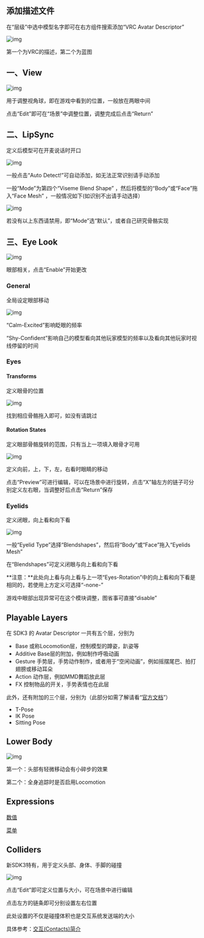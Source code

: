 ## 添加描述文件

在“层级”中选中模型名字即可在右方组件搜索添加“VRC Avatar Descriptor”

![img](https://jsd.cdn.zzko.cn/gh/yexca/picx-images-hosting@master/2022-VRChat/03-AvatarDescriptor/image.48d8ypvvpq00.webp)

第一个为VRC的描述，第二个为蓝图

## 一、View

![img](https://jsd.cdn.zzko.cn/gh/yexca/picx-images-hosting@master/2022-VRChat/03-AvatarDescriptor/image.3i0xx2om69e0.webp)

用于调整视角球，即在游戏中看到的位置，一般放在两眼中间

点击“Edit”即可在“场景”中调整位置，调整完成后点击“Return”

## 二、LipSync

定义后模型可在开麦说话时开口

![img](https://jsd.cdn.zzko.cn/gh/yexca/picx-images-hosting@master/2022-VRChat/03-AvatarDescriptor/image.40e4lutgnbi0.webp)

一般点击“Auto Detect!”可自动添加，如无法正常识别请手动添加

一般“Mode”为第四个“Viseme Blend Shape” ，然后将模型的“Body”或“Face”拖入“Face Mesh” ，一般情况如下(如识别不出请手动选择）

![img](https://jsd.cdn.zzko.cn/gh/yexca/picx-images-hosting@master/2022-VRChat/03-AvatarDescriptor/image.5mxy376p4sk0.webp)

若没有以上东西请禁用，即“Mode”选“默认”，或者自己研究骨骼实现

## 三、Eye Look

![img](https://jsd.cdn.zzko.cn/gh/yexca/picx-images-hosting@master/2022-VRChat/03-AvatarDescriptor/image.12j6dlfdgibk.webp)

眼部相关，点击“Enable”开始更改

### General

全局设定眼部移动

![img](https://jsd.cdn.zzko.cn/gh/yexca/picx-images-hosting@master/2022-VRChat/03-AvatarDescriptor/image.2nr8oejxht60.webp)

“Calm-Excited”影响眨眼的频率

“Shy-Confident”影响自己的模型看向其他玩家模型的频率以及看向其他玩家时视线停留的时间

### Eyes

#### Transforms

定义眼骨的位置

![img](https://jsd.cdn.zzko.cn/gh/yexca/picx-images-hosting@master/2022-VRChat/03-AvatarDescriptor/image.3fvueycbkhw0.webp)

找到相应骨骼拖入即可，如没有请跳过

#### Rotation States

定义眼部骨骼旋转的范围，只有当上一项填入眼骨才可用

![img](https://jsd.cdn.zzko.cn/gh/yexca/picx-images-hosting@master/2022-VRChat/03-AvatarDescriptor/image.5lbk2uslvks0.webp)

定义向前，上，下，左，右看时眼睛的移动

点击“Preview”可进行编辑，可以在场景中进行旋转，点击“X”轴左方的链子可分别定义左右眼，当调整好后点击“Return”保存

### Eyelids

定义闭眼，向上看和向下看

![img](https://jsd.cdn.zzko.cn/gh/yexca/picx-images-hosting@master/2022-VRChat/03-AvatarDescriptor/image.2ljvn9o52940.webp)

一般“Eyelid Type”选择“Blendshapes”，然后将“Body”或“Face”拖入“Eyelids Mesh”

在“Blendshapes”可定义闭眼与向上看和向下看

**注意：**此处向上看与向上看与上一项“Eyes-Rotation”中的向上看和向下看是相同的，若使用上方定义可选择“-none-”

游戏中眼部出现异常可在这个模块调整，图省事可直接“disable”

## Playable Layers

在 SDK3 的 Avatar Descriptor 一共有五个层，分别为

- Base 或称Locomotion层，控制模型的蹲姿，趴姿等
- Additive Base层的附加，例如制作呼吸动画
- Gesture 手势层，手势动作制作，或者用于“空闲动画”，例如摇摆尾巴、拍打翅膀或移动耳朵
- Action 动作层，例如MMD舞蹈放此层
- FX 控制物品的开关，手势表情也在此层

此外，还有附加的三个层，分别为（此部分如需了解请看“[官方文档](https://docs.vrchat.com/docs/playable-layers#additional-poses)”）

- T-Pose
- IK Pose
- Sitting Pose

## Lower Body

![img](https://jsd.cdn.zzko.cn/gh/yexca/picx-images-hosting@master/2022-VRChat/03-AvatarDescriptor/image.1mkbsgxttbuo.webp)

第一个：头部有轻微移动会有小碎步的效果

第二个：全身追踪时是否启用Locomotion

## Expressions

[数值](/Summary/Parameters)

[菜单](/Summary/Menu.md)

## Colliders

新SDK3特有，用于定义头部、身体、手脚的碰撞

![img](https://jsd.cdn.zzko.cn/gh/yexca/picx-images-hosting@master/2022-VRChat/03-AvatarDescriptor/image.775z0ziwkxc0.webp)

点击“Edit”即可定义位置与大小，可在场景中进行编辑

点击左方的链条即可分别设置左右位置

此处设置的不仅是碰撞体积也是交互系统发送端的大小

具体参考：[交互(Contacts)简介](/dynamics/Contacts.md)